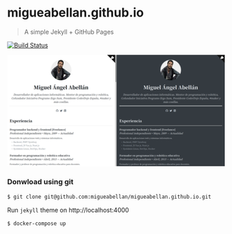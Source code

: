 # migueabellan.github.io

> A simple Jekyll + GitHub Pages

[![Build Status](https://travis-ci.org/migueabellan/migueabellan.github.io.svg?branch=master)](https://travis-ci.org/migueabellan/migueabellan.github.io)

![](modes.png)

### Donwload using git

```sh
$ git clone git@github.com:migueabellan/migueabellan.github.io.git
```

Run `jekyll` theme on http://localhost:4000

```sh
$ docker-compose up
```
